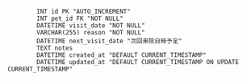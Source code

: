             INT id PK "AUTO_INCREMENT"
            INT pet_id FK "NOT NULL"
            DATETIME visit_date "NOT NULL"
            VARCHAR(255) reason "NOT NULL"
            DATETIME next_visit_date "次回来院日時予定"
            TEXT notes
            DATETIME created_at "DEFAULT CURRENT_TIMESTAMP"
            DATETIME updated_at "DEFAULT CURRENT_TIMESTAMP ON UPDATE CURRENT_TIMESTAMP"